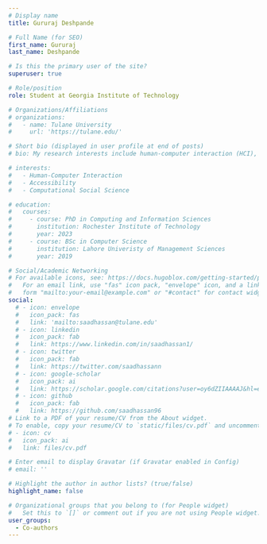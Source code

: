 ```yaml
---
# Display name
title: Gururaj Deshpande

# Full Name (for SEO)
first_name: Gururaj
last_name: Deshpande

# Is this the primary user of the site?
superuser: true

# Role/position
role: Student at Georgia Institute of Technology

# Organizations/Affiliations
# organizations:
#   - name: Tulane University
#     url: 'https://tulane.edu/'

# Short bio (displayed in user profile at end of posts)
# bio: My research interests include human-computer interaction (HCI), accessibility, and computational social science.

# interests:
#   - Human-Computer Interaction
#   - Accessibility
#   - Computational Social Science

# education:
#   courses:
#     - course: PhD in Computing and Information Sciences
#       institution: Rochester Institute of Technology
#       year: 2023
#     - course: BSc in Computer Science
#       institution: Lahore Univeristy of Management Sciences
#       year: 2019

# Social/Academic Networking
# For available icons, see: https://docs.hugoblox.com/getting-started/page-builder/#icons
#   For an email link, use "fas" icon pack, "envelope" icon, and a link in the
#   form "mailto:your-email@example.com" or "#contact" for contact widget.
social:
  # - icon: envelope
  #   icon_pack: fas
  #   link: 'mailto:saadhassan@tulane.edu'
  # - icon: linkedin
  #   icon_pack: fab
  #   link: https://www.linkedin.com/in/saadhassan1/
  # - icon: twitter
  #   icon_pack: fab
  #   link: https://twitter.com/saadhassann
  # - icon: google-scholar
  #   icon_pack: ai
  #   link: https://scholar.google.com/citations?user=oy6dZIIAAAAJ&hl=en
  # - icon: github
  #   icon_pack: fab
  #   link: https://github.com/saadhassan96
# Link to a PDF of your resume/CV from the About widget.
# To enable, copy your resume/CV to `static/files/cv.pdf` and uncomment the lines below.
# - icon: cv
#   icon_pack: ai
#   link: files/cv.pdf

# Enter email to display Gravatar (if Gravatar enabled in Config)
# email: ''

# Highlight the author in author lists? (true/false)
highlight_name: false

# Organizational groups that you belong to (for People widget)
#   Set this to `[]` or comment out if you are not using People widget.
user_groups:
  - Co-authors
---
```


